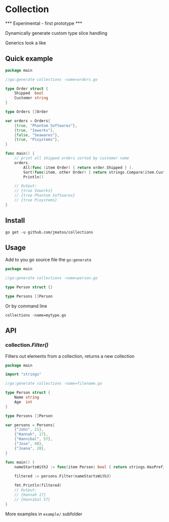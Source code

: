 # Collection

*** Experimental - first prototype ***

Dynamically generate custom type slice handling

Generics look a like

## Quick example

```go
package main

//go:generate collections -name=orders.go

type Order struct {
    Shipped  bool
    Customer string
}

type Orders []Order 

var orders = Orders{
	{true, "Phantom Softwares"},
	{true, "Ieworks"},
	{false, "Seawares"},
	{true, "Pixystems"},
}

func main() {
	// print all shipped orders sorted by customer name
	orders.
		All(func (item Order) { return order.Shipped } ).
		Sort(func(item, other Order) { return strings.Compare(item.Customer, other.Customer) } ). 
		Println()

    // Output:
    // {true Ieworks} 
    // {true Phantom Softwares} 
    // {true Pixystems} 
}

``` 

## Install

```
go get -u github.com/jmatos/collections
``` 

## Usage

Add to you go source file the `go:generate`

```go
package main 

//go:generate collections -name=person.go

type Person struct {}

type Persons []Person

```

Or by command line

```
collections -name=mytype.go
```

## API

###  collection._Filter()_

Filters out elements from a collection, returns a new collection

```go
package main

import "strings"

//go:generate collections -name=filename.go

type Person struct {
	Name string
	Age  int
}

type Persons []Person

var persons = Persons{
	{"John", 21},
	{"Hannah", 17},
	{"Hannibal", 57},
	{"Jose", 40},
	{"Joana", 20},
}

func main() {
	nameStartsWithJ := func(item Person) bool { return strings.HasPrefix(item.Name, "J") }
	
	filtered := persons.Filter(nameStartsWithJ)

	fmt.Println(filtered)
	// Output:
	// {Hannah 17}
	// {Hannibal 57}
}

```

More examples in `example/` subfolder
